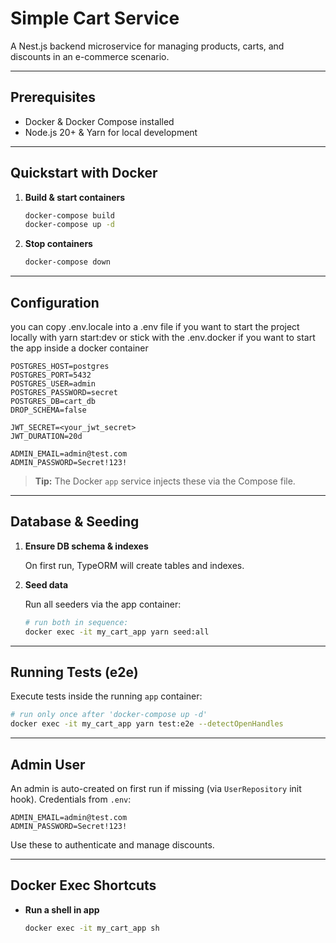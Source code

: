 # Simple Cart Service

A Nest.js backend microservice for managing products, carts, and discounts in an e-commerce scenario.

---

## Prerequisites

- Docker & Docker Compose installed
- Node.js 20+ & Yarn for local development

---

## Quickstart with Docker

1. **Build & start containers**

   ```bash
   docker-compose build
   docker-compose up -d
   ```

2. **Stop containers**

   ```bash
   docker-compose down
   ```

---

## Configuration

you can copy .env.locale into a .env file if you want to start the project locally with yarn start:dev or stick with the .env.docker if you want to start the app inside a docker container

```dotenv
POSTGRES_HOST=postgres
POSTGRES_PORT=5432
POSTGRES_USER=admin
POSTGRES_PASSWORD=secret
POSTGRES_DB=cart_db
DROP_SCHEMA=false

JWT_SECRET=<your_jwt_secret>
JWT_DURATION=20d

ADMIN_EMAIL=admin@test.com
ADMIN_PASSWORD=Secret!123!
```

> **Tip:** The Docker `app` service injects these via the Compose file.

---

## Database & Seeding

1. **Ensure DB schema & indexes**

   On first run, TypeORM will create tables and indexes.

2. **Seed data**

   Run all seeders via the app container:

   ```bash
   # run both in sequence:
   docker exec -it my_cart_app yarn seed:all
   ```

---

## Running Tests (e2e)

Execute tests inside the running `app` container:

```bash
# run only once after 'docker-compose up -d'
docker exec -it my_cart_app yarn test:e2e --detectOpenHandles
```

---
## Admin User

An admin is auto-created on first run if missing (via `UserRepository` init hook). Credentials from `.env`:

```dotenv
ADMIN_EMAIL=admin@test.com
ADMIN_PASSWORD=Secret!123!
```

Use these to authenticate and manage discounts.

---

## Docker Exec Shortcuts

- **Run a shell in app**
  ```bash
  docker exec -it my_cart_app sh
  ```



